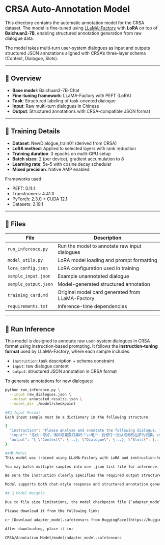 # CRSA Auto-Annotation Model

This directory contains the automatic annotation model for the CRSA dataset. The model is fine-tuned using [LLaMA-Factory](https://github.com/hiyouga/llama-factory) with **LoRA** on top of **Baichuan2-7B**, enabling structured annotation generation from raw dialogue data.

The model takes multi-turn user-system dialogues as input and outputs structured JSON annotations aligned with CRSA’s three-layer schema (Context, Dialogue, Slots).

---

## 📌 Overview

- **Base model**: Baichuan2-7B-Chat
- **Fine-tuning framework**: LLaMA-Factory with PEFT (LoRA)
- **Task**: Structured labeling of task-oriented dialogue
- **Input**: Raw multi-turn dialogues in Chinese
- **Output**: Structured annotations with CRSA-compatible JSON format

---

## 🧪 Training Details

- **Dataset**: NewDialogue_train01 (derived from CRSA)
- **LoRA method**: Applied to selected layers with rank reduction
- **Training duration**: 3 epochs on multi-GPU setup
- **Batch sizes**: 2 (per device), gradient accumulation to 8
- **Learning rate**: 5e-5 with cosine decay scheduler
- **Mixed precision**: Native AMP enabled

Frameworks used:
- PEFT: 0.11.1
- Transformers: 4.41.0
- PyTorch: 2.3.0 + CUDA 12.1
- Datasets: 2.19.1

---

## 📂 Files

| File | Description |
|------|-------------|
| `run_inference.py`       | Run the model to annotate raw input dialogues |
| `model_utils.py`         | LoRA model loading and prompt formatting |
| `lora_config.json`       | LoRA configuration used in training |
| `sample_input.json`      | Example unannotated dialogue |
| `sample_output.json`     | Model-generated structured annotation |
| `training_card.md`       | Original model card generated from LLaMA-Factory |
| `requirements.txt`       | Inference-time dependencies |

---

## 🚀 Run Inference

This model is designed to annotate raw user-system dialogues in CRSA format using instruction-based prompting. It follows the **instruction-tuning format** used by LLaMA-Factory, where each sample includes:

- `instruction`: task description + schema constraint
- `input`: raw dialogue content
- `output`: structured JSON annotation in CRSA format

To generate annotations for new dialogues:

```bash
python run_inference.py \
  --input raw_dialogues.json \
  --output annotated_results.json \
  --model_dir ./model/checkpoint

##🔹 Input Format
Each input sample must be a dictionary in the following structure:

{
  "instruction": "Please analyze and annotate the following dialogue. The output must follow the CRSA JSON format: {\"Context\": {\"basic_information\": {\"current_step\": true, \"utterances\": [], \"slots\": {\"destination\": \"\", \"departure\": \"\", \"airport\": \"\", \"departure_time\": \"\", \"airlines\": \"\", \"cabin\": \"\", \"price\": \"\", \"flight_duration\": \"\", \"arrival_time\": \"\"}}, \"ticket_selection\": {\"current_step\": false, \"utterances\": [], \"ticket_options\": [], \"user_choice\": {}}, \"booking_information\": {\"current_step\": false, \"utterances\": [], \"personal_information\": {\"name\": \"\", \"id_number\": \"\", \"phone_number\": \"\"}}}, \"Dialogue\": {\"agenda\": {\"current_step\": \"basic_information\", \"utterances\": \"\", \"analysis\": {\"question\": \"\", \"statements\": []}}, \"user\": {\"utterances\": \"\", \"anomaly_analysis\": {\"has_anomaly\": false, \"anomaly_reason\": \"\"}}}, \"Slots\": {\"destination\": \"\", \"departure\": \"\", \"airport\": \"\", \"departure_time\": \"\", \"airlines\": \"\", \"cabin\": \"\", \"price\": \"\", \"flight_duration\": \"\", \"arrival_time\": \"\"}}",
  "input": "系统：您好，请问您需要订票吗？\n用户：我想订一张从成都到拉萨的机票。\n......",
  "output": "{ \"Context\": {...}, \"Dialogue\": {...}, \"Slots\": {...} }"
}

##📚 Notes
This model was trained using LLaMA-Factory with LoRA and instruction-tuning format.

You may batch multiple samples into one .json list file for inference.

Be sure the instruction clearly specifies the required output structure (e.g., CRSA schema).

Model supports both chat-style response and structured annotation generation.

## 🔗 Model Weights

Due to file size limitations, the model checkpoint file (`adapter_model.safetensors`) is hosted externally.

Please download it from the following link:

👉 [Download adapter_model.safetensors from HuggingFace](https://huggingface.co/yourusername/crsa-lora-model/resolve/main/adapter_model.safetensors)

After downloading, place it in:

CRSA/Annotation Model/model/adapter_model.safetensors

